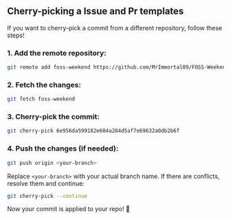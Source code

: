## Cherry-picking a Issue and Pr templates

If you want to cherry-pick a commit from a different repository, follow these steps!

### 1. Add the remote repository:

```bash
git remote add foss-weekend https://github.com/MrImmortal09/FOSS-Weekend-2024-Leaderboard.git
```

### 2. Fetch the changes:

```bash
git fetch foss-weekend
```

### 3. Cherry-pick the commit:

```bash
git cherry-pick 6e956da599182e604a284d5af7e69632a0db2b6f
```

### 4. Push the changes (if needed):

```bash
git push origin <your-branch>
```

Replace `<your-branch>` with your actual branch name. If there are conflicts, resolve them and continue:

```bash
git cherry-pick --continue
```

Now your commit is applied to your repo! 🚀